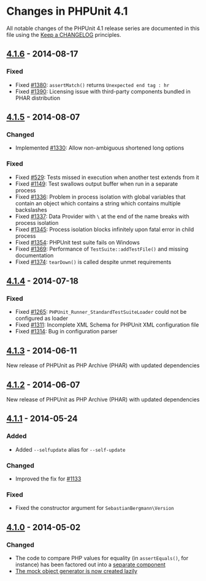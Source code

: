 # Changes in PHPUnit 4.1

All notable changes of the PHPUnit 4.1 release series are documented in this file using the [Keep a CHANGELOG](http://keepachangelog.com/) principles.

## [4.1.6] - 2014-08-17

### Fixed

* Fixed [#1380](https://github.com/sebastianbergmann/phpunit/issues/1380): `assertMatch()` returns `Unexpected end tag : hr`
* Fixed [#1390](https://github.com/sebastianbergmann/phpunit/issues/1390): Licensing issue with third-party components bundled in PHAR distribution

## [4.1.5] - 2014-08-07

### Changed

* Implemented [#1330](https://github.com/sebastianbergmann/phpunit/issues/1330): Allow non-ambiguous shortened long options

### Fixed

* Fixed [#529](https://github.com/sebastianbergmann/phpunit/issues/529): Tests missed in execution when another test extends from it
* Fixed [#1149](https://github.com/sebastianbergmann/phpunit/issues/1149): Test swallows output buffer when run in a separate process
* Fixed [#1336](https://github.com/sebastianbergmann/phpunit/issues/1336): Problem in process isolation with global variables that contain an object which contains a string which contains multiple backslashes
* Fixed [#1337](https://github.com/sebastianbergmann/phpunit/issues/1337): Data Provider with `\` at the end of the name breaks with process isolation
* Fixed [#1345](https://github.com/sebastianbergmann/phpunit/issues/1345): Process isolation blocks infinitely upon fatal error in child process
* Fixed [#1354](https://github.com/sebastianbergmann/phpunit/issues/1354): PHPUnit test suite fails on Windows
* Fixed [#1369](https://github.com/sebastianbergmann/phpunit/issues/1369): Performance of `TestSuite::addTestFile()` and missing documentation
* Fixed [#1374](https://github.com/sebastianbergmann/phpunit/issues/1374): `tearDown()` is called despite unmet requirements

## [4.1.4] - 2014-07-18

### Fixed

* Fixed [#1265](https://github.com/sebastianbergmann/phpunit/issues/1265): `PHPUnit_Runner_StandardTestSuiteLoader` could not be configured as loader
* Fixed [#1311](https://github.com/sebastianbergmann/phpunit/issues/1311): Incomplete XML Schema for PHPUnit XML configuration file
* Fixed [#1314](https://github.com/sebastianbergmann/phpunit/issues/1314): Bug in configuration parser

## [4.1.3] - 2014-06-11

New release of PHPUnit as PHP Archive (PHAR) with updated dependencies

## [4.1.2] - 2014-06-07

New release of PHPUnit as PHP Archive (PHAR) with updated dependencies

## [4.1.1] - 2014-05-24

### Added

* Added `--selfupdate` alias for `--self-update`

### Changed

* Improved the fix for [#1133](https://github.com/sebastianbergmann/phpunit/issues/1133)

### Fixed

* Fixed the constructor argument for `SebastianBergmann\Version`

## [4.1.0] - 2014-05-02

### Changed

* The code to compare PHP values for equality (in `assertEquals()`, for instance) has been factored out into a [separate component](https://github.com/sebastianbergmann/comparator)
* [The mock object generator is now created lazily](https://github.com/sebastianbergmann/phpunit/pull/1165)

[4.1.6]: https://github.com/sebastianbergmann/phpunit/compare/4.1.5...4.1.6
[4.1.5]: https://github.com/sebastianbergmann/phpunit/compare/4.1.4...4.1.5
[4.1.4]: https://github.com/sebastianbergmann/phpunit/compare/4.1.3...4.1.4
[4.1.3]: https://github.com/sebastianbergmann/phpunit/compare/4.1.2...4.1.3
[4.1.2]: https://github.com/sebastianbergmann/phpunit/compare/4.1.1...4.1.2
[4.1.1]: https://github.com/sebastianbergmann/phpunit/compare/4.1.0...4.1.1
[4.1.0]: https://github.com/sebastianbergmann/phpunit/compare/4.0...4.1.0

